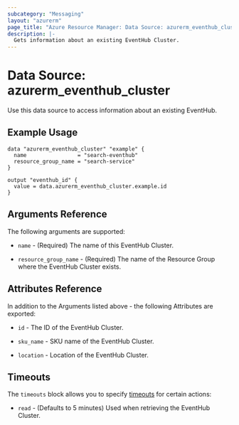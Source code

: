 ```yaml
---
subcategory: "Messaging"
layout: "azurerm"
page_title: "Azure Resource Manager: Data Source: azurerm_eventhub_cluster"
description: |-
  Gets information about an existing EventHub Cluster.
---
```


# Data Source: azurerm_eventhub_cluster

Use this data source to access information about an existing EventHub.

## Example Usage

```hcl
data "azurerm_eventhub_cluster" "example" {
  name                = "search-eventhub"
  resource_group_name = "search-service"
}

output "eventhub_id" {
  value = data.azurerm_eventhub_cluster.example.id
}
```

## Arguments Reference

The following arguments are supported:

* `name` - (Required) The name of this EventHub Cluster.

* `resource_group_name` - (Required) The name of the Resource Group where the EventHub Cluster exists.

## Attributes Reference

In addition to the Arguments listed above - the following Attributes are exported:

* `id` - The ID of the EventHub Cluster.

* `sku_name` - SKU name of the EventHub Cluster.

* `location` - Location of the EventHub Cluster.

## Timeouts

The `timeouts` block allows you to specify [timeouts](https://www.terraform.io/language/resources/syntax#operation-timeouts) for certain actions:

* `read` - (Defaults to 5 minutes) Used when retrieving the EventHub Cluster.
